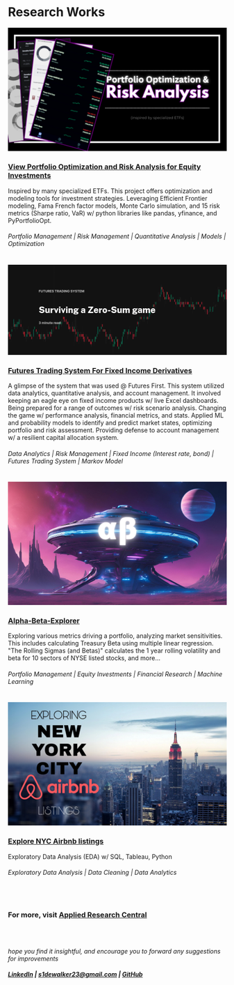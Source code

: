 # Research Works

![](screenshots/PRA.png)
### [View Portfolio Optimization and Risk Analysis for Equity Investments](https://github.com/s1dewalker/Portfolio_Analysis)
Inspired by many specialized ETFs. This project offers optimization and modeling tools for investment strategies. Leveraging Efficient Frontier modeling, Fama French factor models, Monte Carlo simulation, and 15 risk metrics (Sharpe ratio, VaR) w/ python libraries like pandas, yfinance, and PyPortfolioOpt. <br/>

###### Portfolio Management | Risk Management | Quantitative Analysis | Models | Optimization

#

![](screenshots/FTS3.jpg)
### [Futures Trading System For Fixed Income Derivatives](https://github.com/s1dewalker/Futures-trading)
A glimpse of the system that was used @ Futures First. This system utilized data analytics, quantitative analysis, and account management. It involved keeping an eagle eye on fixed income products w/ live Excel dashboards. Being prepared for a range of outcomes w/ risk scenario analysis. Changing the game w/ performance analysis, financial metrics, and stats. Applied ML and probability models to identify and predict market states, optimizing portfolio and risk assessment. Providing defense to account management w/ a resilient capital allocation system. <br/>

###### Data Analytics | Risk Management | Fixed Income (Interest rate, bond) | Futures Trading System | Markov Model

#

![](screenshots/ab.png)
### [Alpha-Beta-Explorer](https://github.com/s1dewalker/Alpha-Beta-Explorer)
Exploring various metrics driving a portfolio, analyzing market sensitivities. This includes calculating Treasury Beta using multiple linear regression. "The Rolling Sigmas (and Betas)" calculates the 1 year rolling volatility and beta for 10 sectors of NYSE listed stocks, and more... <br/>

###### Portfolio Management | Equity Investments | Financial Research | Machine Learning

#

![](screenshots/nyc_airbnb.jpg)
### [Explore NYC Airbnb listings](https://github.com/s1dewalker/Airbnb-listings-NYC)
Exploratory Data Analysis (EDA) w/ SQL, Tableau, Python
<br/>

###### Exploratory Data Analysis | Data Cleaning | Data Analytics

#
<br/>

### For more, visit [Applied Research Central](https://github.com/s1dewalker/Applied-Research-Central)


<br/><br/>

*hope you find it insightful, and encourage you to forward any suggestions for improvements* <br/>
##### [LinkedIn](https://www.linkedin.com/in/sujay-bhaumik-d12/) | s1dewalker23@gmail.com | [GitHub](https://github.com/s1dewalker)
